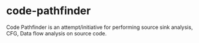 # code-pathfinder
Code Pathfinder is an attempt/initiative for performing source sink analysis, CFG, Data flow analysis on source code.
